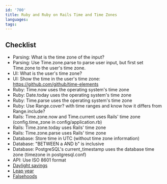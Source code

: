 ```yaml
---
id: '700'
title: Ruby and Ruby on Rails Time and Time Zones
languages:
tags:
---
```

## Checklist

* Parsing: What is the time zone of the input?
* Parsing: Use Time.zone.parse to parse user input, but first set Time.zone to the user's time zone.
* UI: What is the user's time zone?
* UI: Show the time in the user's time zone: https://github.com/github/time-elements
* Ruby: Time.now uses the operating system's time zone
* Ruby: Date.today uses the operating system's time zone
* Ruby: Time.parse uses the operating system's time zone
* Ruby: Use Range.cover? with time ranges and know how it differs from Range.include?
* Rails: Time.zone.now and Time.current uses Rails' time zone (config.time_zone in config/application.rb)
* Rails: Time.zone.today uses Rails' time zone
* Rails: Time.zone.parse uses Rails' time zone
* Database: Store time in UTC (without time zone information)
* Database: "BETWEEN a AND b" is inclusive
* Database: PostgreSQL's current_timestamp uses the database time zone (timezone in postgresql.conf)
* API: Use ISO 8601 format
* [Daylight savings](en.wikipedia.org/wiki/Daylight_saving_time)
* [Leap year](https://en.wikipedia.org/wiki/Leap_year)
* [Falsehoods](https://gist.github.com/timvisee/fcda9bbdff88d45cc9061606b4b923ca)
